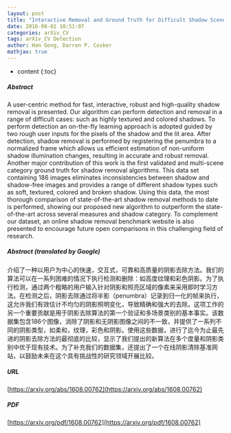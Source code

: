 ```yaml
---
layout: post
title: "Interactive Removal and Ground Truth for Difficult Shadow Scenes"
date: 2016-08-02 10:51:07
categories: arXiv_CV
tags: arXiv_CV Detection
author: Han Gong, Darren P. Cosker
mathjax: true
---
```


* content
{:toc}

##### Abstract
A user-centric method for fast, interactive, robust and high-quality shadow removal is presented. Our algorithm can perform detection and removal in a range of difficult cases: such as highly textured and colored shadows. To perform detection an on-the-fly learning approach is adopted guided by two rough user inputs for the pixels of the shadow and the lit area. After detection, shadow removal is performed by registering the penumbra to a normalized frame which allows us efficient estimation of non-uniform shadow illumination changes, resulting in accurate and robust removal. Another major contribution of this work is the first validated and multi-scene category ground truth for shadow removal algorithms. This data set containing 186 images eliminates inconsistencies between shadow and shadow-free images and provides a range of different shadow types such as soft, textured, colored and broken shadow. Using this data, the most thorough comparison of state-of-the-art shadow removal methods to date is performed, showing our proposed new algorithm to outperform the state-of-the-art across several measures and shadow category. To complement our dataset, an online shadow removal benchmark website is also presented to encourage future open comparisons in this challenging field of research.

##### Abstract (translated by Google)
介绍了一种以用户为中心的快速，交互式，可靠和高质量的阴影去除方法。我们的算法可以在一系列困难的情况下执行检测和删除：如高度纹理和彩色阴影。为了执行检测，通过两个粗略的用户输入针对阴影和照亮区域的像素来采用即时学习方法。在检测之后，阴影去除通过将半影（penumbra）记录到归一化的帧来执行，这允许我们有效估计不均匀的阴影照明变化，导致精确和强大的去除。这项工作的另一个重要贡献是用于阴影去除算法的第一个验证和多场景类别的基本事实。该数据集包含186个图像，消除了阴影和无阴影图像之间的不一致，并提供了一系列不同的阴影类型，如柔和，纹理，彩色和阴影。使用这些数据，进行了迄今为止最先进的阴影去除方法的最彻底的比较，显示了我们提出的新算法在多个度量和阴影类别中优于现有技术。为了补充我们的数据集，还提出了一个在线阴影清除基准网站，以鼓励未来在这个具有挑战性的研究领域开展比较。

##### URL
[https://arxiv.org/abs/1608.00762](https://arxiv.org/abs/1608.00762)

##### PDF
[https://arxiv.org/pdf/1608.00762](https://arxiv.org/pdf/1608.00762)

